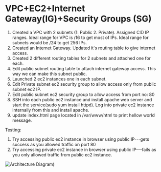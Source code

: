 # VPC+EC2+Internet Gateway(IG)+Security Groups (SG)
1. Created a VPC with 2 subnets (1. Public 2. Private). Assigned CID IP ranges. Ideal range for VPC is /16 to get most of IPs. Ideal range for subnets would be /24 to get 256 IPs.
2. Created an Internet Gateway. Updated it's routing table to give internet access.
3. Created 2 different routing tables for 2 subnets and attached one for each.
4. Edit public subnet routing table to attach internet gateway access. This way we can make this subnet public.
5. Launched 2 ec2 instances one in each subnet.
6. Edit Private subnet  ec2 security group to allow access only from public subnet ec2 IP.
7. Edit public subnet ec2 security group to allow access from port no: 80
7. SSH into each public ec2 instance and install apache web server and start the service(sudo yum install httpd). Log into private ec2 instance internally from this and install apache.
8. update index.html page located in /var/www/html to print hellow world message.


Testing:
1. Try accessing public ec2 instance in browser using public IP---gets success as you allowed traffic on port 80
2. Try accessing private ec2 instance in browser using public IP---fails as you only allowed traffic from public ec2 instance.

![Architecture Diagram](https://github.com/user-attachments/assets/616b468e-f4a3-4f3f-bbe7-79b0655eb5ab))


